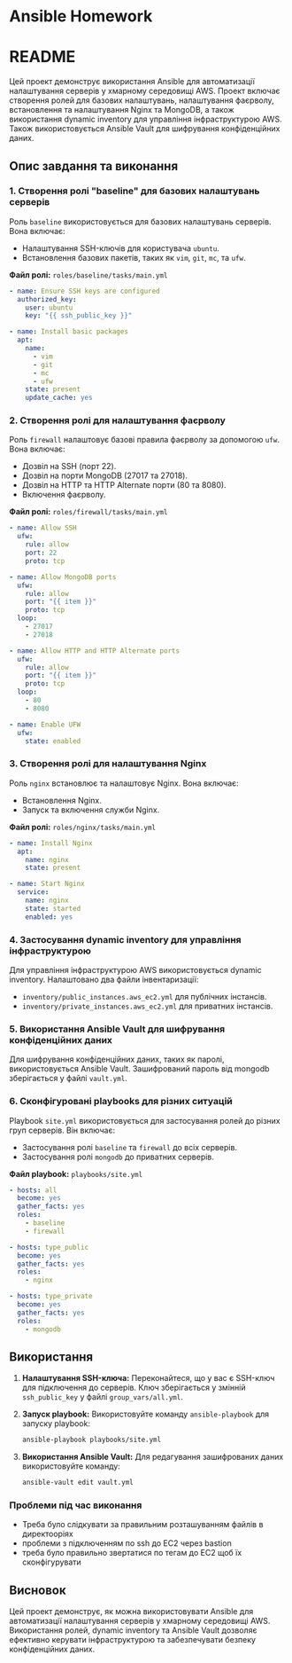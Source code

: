 # Ansible Homework

# README

Цей проект демонструє використання Ansible для автоматизації налаштування серверів у хмарному середовищі AWS. Проект включає створення ролей для базових налаштувань, налаштування фаєрволу, встановлення та налаштування Nginx та MongoDB, а також використання dynamic inventory для управління інфраструктурою AWS. Також використовується Ansible Vault для шифрування конфіденційних даних.

## Опис завдання та виконання

### 1. Створення ролі "baseline" для базових налаштувань серверів

Роль `baseline` використовується для базових налаштувань серверів. Вона включає:
- Налаштування SSH-ключів для користувача `ubuntu`.
- Встановлення базових пакетів, таких як `vim`, `git`, `mc`, та `ufw`.

**Файл ролі:** `roles/baseline/tasks/main.yml`

```yaml
- name: Ensure SSH keys are configured
  authorized_key:
    user: ubuntu
    key: "{{ ssh_public_key }}"

- name: Install basic packages
  apt:
    name:
      - vim
      - git
      - mc
      - ufw
    state: present
    update_cache: yes
```

### 2. Створення ролі для налаштування фаєрволу

Роль `firewall` налаштовує базові правила фаєрволу за допомогою `ufw`. Вона включає:
- Дозвіл на SSH (порт 22).
- Дозвіл на порти MongoDB (27017 та 27018).
- Дозвіл на HTTP та HTTP Alternate порти (80 та 8080).
- Включення фаєрволу.

**Файл ролі:** `roles/firewall/tasks/main.yml`

```yaml
- name: Allow SSH
  ufw:
    rule: allow
    port: 22
    proto: tcp

- name: Allow MongoDB ports
  ufw:
    rule: allow
    port: "{{ item }}"
    proto: tcp
  loop:
    - 27017
    - 27018

- name: Allow HTTP and HTTP Alternate ports
  ufw:
    rule: allow
    port: "{{ item }}"
    proto: tcp
  loop:
    - 80
    - 8080

- name: Enable UFW
  ufw:
    state: enabled
```

### 3. Створення ролі для налаштування Nginx

Роль `nginx` встановлює та налаштовує Nginx. Вона включає:
- Встановлення Nginx.
- Запуск та включення служби Nginx.

**Файл ролі:** `roles/nginx/tasks/main.yml`

```yaml
- name: Install Nginx
  apt:
    name: nginx
    state: present

- name: Start Nginx
  service:
    name: nginx
    state: started
    enabled: yes
```

### 4. Застосування dynamic inventory для управління інфраструктурою

Для управління інфраструктурою AWS використовується dynamic inventory. Налаштовано два файли інвентаризації:
- `inventory/public_instances.aws_ec2.yml` для публічних інстансів.
- `inventory/private_instances.aws_ec2.yml` для приватних інстансів.

### 5. Використання Ansible Vault для шифрування конфіденційних даних

Для шифрування конфіденційних даних, таких як паролі, використовується Ansible Vault. Зашифрований пароль від mongodb зберігається у файлі `vault.yml`.

### 6. Сконфігуровані playbooks для різних ситуацій

Playbook `site.yml` використовується для застосування ролей до різних груп серверів. Він включає:
- Застосування ролі `baseline` та `firewall` до всіх серверів.
- Застосування ролі `mongodb` до приватних серверів.

**Файл playbook:** `playbooks/site.yml`

```yaml
- hosts: all
  become: yes
  gather_facts: yes
  roles:
    - baseline
    - firewall

- hosts: type_public  
  become: yes
  gather_facts: yes
  roles:
    - nginx

- hosts: type_private  
  become: yes
  gather_facts: yes
  roles:
    - mongodb
```

## Використання

1. **Налаштування SSH-ключа:** Переконайтеся, що у вас є SSH-ключ для підключення до серверів. Ключ зберігається у змінній `ssh_public_key` у файлі `group_vars/all.yml`.

2. **Запуск playbook:** Використовуйте команду `ansible-playbook` для запуску playbook:

   ```bash
   ansible-playbook playbooks/site.yml
   ```

3. **Використання Ansible Vault:** Для редагування зашифрованих даних використовуйте команду:

   ```bash
   ansible-vault edit vault.yml
   ```
### Проблеми під час виконання
- Треба було слідкувати за правильним розташуванням файлів в директооріях
- проблеми з підключенням по ssh до EC2 через bastion
- треба було правильно звертатися по тегам до EC2 щоб їх сконфігурувати 


## Висновок

Цей проект демонструє, як можна використовувати Ansible для автоматизації налаштування серверів у хмарному середовищі AWS. Використання ролей, dynamic inventory та Ansible Vault дозволяє ефективно керувати інфраструктурою та забезпечувати безпеку конфіденційних даних.